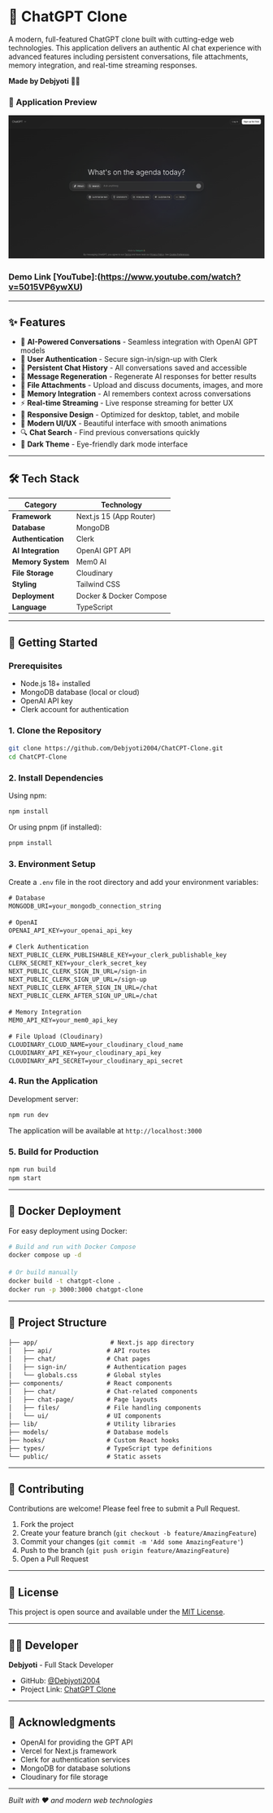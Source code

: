# 🧠 ChatGPT Clone

A modern, full-featured ChatGPT clone built with cutting-edge web technologies. This application delivers an authentic AI chat experience with advanced features including persistent conversations, file attachments, memory integration, and real-time streaming responses.

**Made by Debjyoti** 👨‍💻

### 🌟 Application Preview
![ChatGPT Clone Interface](public/chatgpt.png)

### Demo Link [YouTube]:(https://www.youtube.com/watch?v=5015VP6ywXU)
---

## ✨ Features

- 🤖 **AI-Powered Conversations** - Seamless integration with OpenAI GPT models
- 👤 **User Authentication** - Secure sign-in/sign-up with Clerk
- 💾 **Persistent Chat History** - All conversations saved and accessible
- 🔄 **Message Regeneration** - Regenerate AI responses for better results
- 📎 **File Attachments** - Upload and discuss documents, images, and more
- 🧠 **Memory Integration** - AI remembers context across conversations
- ⚡ **Real-time Streaming** - Live response streaming for better UX
- 📱 **Responsive Design** - Optimized for desktop, tablet, and mobile
- 🎨 **Modern UI/UX** - Beautiful interface with smooth animations
- 🔍 **Chat Search** - Find previous conversations quickly
- 🌙 **Dark Theme** - Eye-friendly dark mode interface

---

## 🛠 Tech Stack

| Category | Technology |
|----------|------------|
| **Framework** | Next.js 15 (App Router) |
| **Database** | MongoDB |
| **Authentication** | Clerk |
| **AI Integration** | OpenAI GPT API |
| **Memory System** | Mem0 AI |
| **File Storage** | Cloudinary |
| **Styling** | Tailwind CSS |
| **Deployment** | Docker & Docker Compose |
| **Language** | TypeScript |

---

## 🚀 Getting Started

### Prerequisites

- Node.js 18+ installed
- MongoDB database (local or cloud)
- OpenAI API key
- Clerk account for authentication

### 1. Clone the Repository

```bash
git clone https://github.com/Debjyoti2004/ChatCPT-Clone.git
cd ChatCPT-Clone
```

### 2. Install Dependencies

Using npm:
```bash
npm install
```

Or using pnpm (if installed):
```bash
pnpm install
```

### 3. Environment Setup

Create a `.env` file in the root directory and add your environment variables:

```env
# Database
MONGODB_URI=your_mongodb_connection_string

# OpenAI
OPENAI_API_KEY=your_openai_api_key

# Clerk Authentication
NEXT_PUBLIC_CLERK_PUBLISHABLE_KEY=your_clerk_publishable_key
CLERK_SECRET_KEY=your_clerk_secret_key
NEXT_PUBLIC_CLERK_SIGN_IN_URL=/sign-in
NEXT_PUBLIC_CLERK_SIGN_UP_URL=/sign-up
NEXT_PUBLIC_CLERK_AFTER_SIGN_IN_URL=/chat
NEXT_PUBLIC_CLERK_AFTER_SIGN_UP_URL=/chat

# Memory Integration
MEM0_API_KEY=your_mem0_api_key

# File Upload (Cloudinary)
CLOUDINARY_CLOUD_NAME=your_cloudinary_cloud_name
CLOUDINARY_API_KEY=your_cloudinary_api_key
CLOUDINARY_API_SECRET=your_cloudinary_api_secret
```

### 4. Run the Application

Development server:
```bash
npm run dev
```

The application will be available at `http://localhost:3000`

### 5. Build for Production

```bash
npm run build
npm start
```

---

## 🐳 Docker Deployment

For easy deployment using Docker:

```bash
# Build and run with Docker Compose
docker compose up -d

# Or build manually
docker build -t chatgpt-clone .
docker run -p 3000:3000 chatgpt-clone
```

---

## 📁 Project Structure

```
├── app/                    # Next.js app directory
│   ├── api/               # API routes
│   ├── chat/              # Chat pages
│   ├── sign-in/           # Authentication pages
│   └── globals.css        # Global styles
├── components/            # React components
│   ├── chat/              # Chat-related components
│   ├── chat-page/         # Page layouts
│   ├── files/             # File handling components
│   └── ui/                # UI components
├── lib/                   # Utility libraries
├── models/                # Database models
├── hooks/                 # Custom React hooks
├── types/                 # TypeScript type definitions
└── public/                # Static assets
```

---

## 🤝 Contributing

Contributions are welcome! Please feel free to submit a Pull Request.

1. Fork the project
2. Create your feature branch (`git checkout -b feature/AmazingFeature`)
3. Commit your changes (`git commit -m 'Add some AmazingFeature'`)
4. Push to the branch (`git push origin feature/AmazingFeature`)
5. Open a Pull Request

---

## 📄 License

This project is open source and available under the [MIT License](LICENSE).

---

## 👨‍💻 Developer

**Debjyoti** - Full Stack Developer

- GitHub: [@Debjyoti2004](https://github.com/Debjyoti2004)
- Project Link: [ChatGPT Clone](https://chatgpt.debjyoti.co.in)

---

## 🙏 Acknowledgments

- OpenAI for providing the GPT API
- Vercel for Next.js framework
- Clerk for authentication services
- MongoDB for database solutions
- Cloudinary for file storage

---

*Built with ❤️ and modern web technologies*
